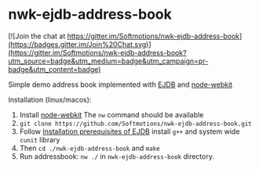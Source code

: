nwk-ejdb-address-book
=====================

[![Join the chat at https://gitter.im/Softmotions/nwk-ejdb-address-book](https://badges.gitter.im/Join%20Chat.svg)](https://gitter.im/Softmotions/nwk-ejdb-address-book?utm_source=badge&utm_medium=badge&utm_campaign=pr-badge&utm_content=badge)

Simple demo address book implemented with [EJDB](https://github.com/Softmotions/ejdb) and [node-webkit](https://github.com/rogerwang/node-webkit)

Installation (linux/macos):

 1. Install [node-webkit](https://github.com/rogerwang/node-webkit) The `nw` command should be available
 2. `git clone https://github.com/Softmotions/nwk-ejdb-address-book.git`
 3. Follow [Installation prerequisites of EJDB](https://github.com/Softmotions/ejdb#installation) install `g++` and system wide `cunit` library
 4. Then `cd ./nwk-ejdb-address-book` and `make`
 5. Run addressbook: `nw ./` in  `nwk-ejdb-address-book` directory.



